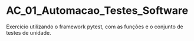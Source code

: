 # AC_01_Automacao_Testes_Software
Exercício utilizando o framework pytest, com as funções e o conjunto de testes de unidade.
